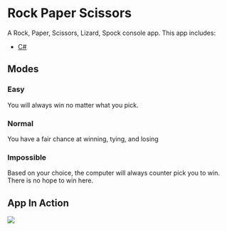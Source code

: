 # Rock Paper Scissors

A Rock, Paper, Scissors, Lizard, Spock console app.  This app includes:

- [C#](https://docs.microsoft.com/en-us/dotnet/csharp/)

## Modes
### Easy
You will always win no matter what you pick.

### Normal
You have a fair chance at winning, tying, and losing

### Impossible
Based on your choice, the computer will always counter pick you to win. There is no hope to win here.

## App In Action
![](http://g.recordit.co/XQGzfiI7Vu.gif)
